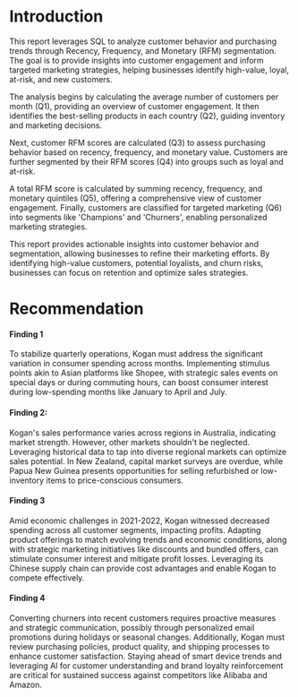 # Introduction

This report leverages SQL to analyze customer behavior and purchasing trends through Recency, Frequency, and Monetary (RFM) segmentation. The goal is to provide insights into customer engagement and inform targeted marketing strategies, helping businesses identify high-value, loyal, at-risk, and new customers.

The analysis begins by calculating the average number of customers per month (Q1), providing an overview of customer engagement. It then identifies the best-selling products in each country (Q2), guiding inventory and marketing decisions.

Next, customer RFM scores are calculated (Q3) to assess purchasing behavior based on recency, frequency, and monetary value. Customers are further segmented by their RFM scores (Q4) into groups such as loyal and at-risk.

A total RFM score is calculated by summing recency, frequency, and monetary quintiles (Q5), offering a comprehensive view of customer engagement. Finally, customers are classified for targeted marketing (Q6) into segments like 'Champions' and 'Churners', enabling personalized marketing strategies.

This report provides actionable insights into customer behavior and segmentation, allowing businesses to refine their marketing efforts. By identifying high-value customers, potential loyalists, and churn risks, businesses can focus on retention and optimize sales strategies.


# Recommendation
#### **Finding 1**
To stabilize quarterly operations, Kogan must address the significant variation in consumer spending across months. Implementing stimulus points akin to Asian platforms like Shopee, with strategic sales events on special days or during commuting hours, can boost consumer interest during low-spending months like January to April and July.

#### **Finding 2**:
Kogan's sales performance varies across regions in Australia, indicating market strength. However, other markets shouldn't be neglected. Leveraging historical data to tap into diverse regional markets can optimize sales potential. In New Zealand, capital market surveys are overdue, while Papua New Guinea presents opportunities for selling refurbished or low-inventory items to price-conscious consumers.

#### **Finding 3**
Amid economic challenges in 2021-2022, Kogan witnessed decreased spending across all customer segments, impacting profits. Adapting product offerings to match evolving trends and economic conditions, along with strategic marketing initiatives like discounts and bundled offers, can stimulate consumer interest and mitigate profit losses. Leveraging its Chinese supply chain can provide cost advantages and enable Kogan to compete effectively.

#### **Finding 4** 
Converting churners into recent customers requires proactive measures and strategic communication, possibly through personalized email promotions during holidays or seasonal changes. Additionally, Kogan must review purchasing policies, product quality, and shipping processes to enhance customer satisfaction. Staying ahead of smart device trends and leveraging AI for customer understanding and brand loyalty reinforcement are critical for sustained success against competitors like Alibaba and Amazon.
